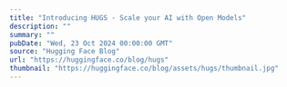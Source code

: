 ```yaml
---
title: "Introducing HUGS - Scale your AI with Open Models"
description: ""
summary: ""
pubDate: "Wed, 23 Oct 2024 00:00:00 GMT"
source: "Hugging Face Blog"
url: "https://huggingface.co/blog/hugs"
thumbnail: "https://huggingface.co/blog/assets/hugs/thumbnail.jpg"
---
```


